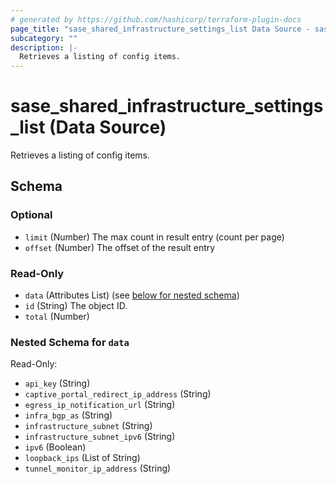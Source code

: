 ```yaml
---
# generated by https://github.com/hashicorp/terraform-plugin-docs
page_title: "sase_shared_infrastructure_settings_list Data Source - sase"
subcategory: ""
description: |-
  Retrieves a listing of config items.
---
```


# sase_shared_infrastructure_settings_list (Data Source)

Retrieves a listing of config items.



<!-- schema generated by tfplugindocs -->
## Schema

### Optional

- `limit` (Number) The max count in result entry (count per page)
- `offset` (Number) The offset of the result entry

### Read-Only

- `data` (Attributes List) (see [below for nested schema](#nestedatt--data))
- `id` (String) The object ID.
- `total` (Number)

<a id="nestedatt--data"></a>
### Nested Schema for `data`

Read-Only:

- `api_key` (String)
- `captive_portal_redirect_ip_address` (String)
- `egress_ip_notification_url` (String)
- `infra_bgp_as` (String)
- `infrastructure_subnet` (String)
- `infrastructure_subnet_ipv6` (String)
- `ipv6` (Boolean)
- `loopback_ips` (List of String)
- `tunnel_monitor_ip_address` (String)



